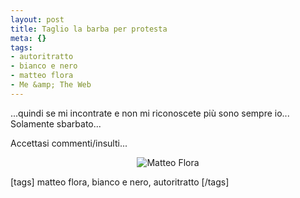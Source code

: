 ```yaml
--- 
layout: post
title: Taglio la barba per protesta
meta: {}
tags: 
- autoritratto
- bianco e nero
- matteo flora
- Me &amp; The Web
---
```

...quindi se mi incontrate e non mi riconoscete più sono sempre io... Solamente sbarbato...  
  
Accettasi commenti/insulti...  
  
<center>
<img src='http://farm4.static.flickr.com/3129/2410159246_568c5b9a70.jpg?v=0' alt='Matteo Flora' class='alignnone' />
</center>  
  
[tags] matteo flora, bianco e nero, autoritratto [/tags] 
